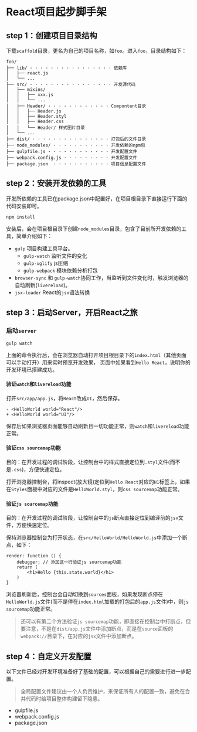 # React项目起步脚手架

## step 1：创建项目目录结构

下载`scaffold`目录，更名为自己的项目名称，如`foo`。进入`foo`，目录结构如下：

```
foo/
├── lib/ · · · · · · · · · · · · · · · · 依赖库
│   ├── react.js
│   └── ...
├── src/ · · · · · · · · · · · · · · · · 开发源代码
│   ├── mixins/ 
│   │   ├── xxx.js
│   │   └── ...
│   ├── Header/ · · · · · · · · · · · · Compontent目录
│   │   ├── Header.js
│   │   ├── Header.styl
│   │   ├── Header.css
│   │   └── Header/ 样式图片目录
│   └── ...
├── dist/ · · · · · · · · · · · · · · · 打包后的文件目录
├── node_modules/ · · · · · · · · · · · 开发依赖的npm包
├── gulpfile.js · · · · · · · · · · · · 开发配置文件
├── webpack.config.js · · · · · · · · · 开发配置文件
├── package.json  · · · · · · · · · · · 项目信息配置文件

```

## step 2：安装开发依赖的工具

开发所依赖的工具已在package.json中配置好，在项目根目录下直接运行下面的代码安装即可。

```
npm install
```

安装后，会在项目根目录下创建`node_modules`目录，包含了目前所开发依赖的工具，简单介绍如下：

* `gulp` 项目构建工具平台。
  - `gulp-watch` 监听文件的变化
  - `gulp-uglify` js压缩
  - `gulp-webpack` 模块依赖分析打包
* `browser-sync` 和 `gulp-watch`协同工作，当监听到文件变化时，触发浏览器的自动刷新(`livereload`)。
* `jsx-loader` React的`jsx`语法转换

## step 3：启动Server，开启React之旅

### 启动`server`

```
gulp watch
```

上面的命令执行后，会在浏览器自动打开项目根目录下的`index.html`（其他页面可以手动打开）用来实时预览开发效果，
页面中如果看到`Hello React`，说明你的开发环境已搭建成功。

#### 验证`watch`和`livereload`功能

打开`src/app/app.js`，将`React`改成`UI`，然后保存。

```
- <HelloWorld world="React"/>
+ <HelloWorld world="UI"/>
```

保存后如果浏览器页面能够自动刷新且一切功能正常，则`watch`和`livereload`功能正常。

#### 验证`css sourcemap`功能

目的：在开发过程的调试阶段，让控制台中的样式直接定位到`.styl`文件(而不是`.css`)，方便快速定位。

打开浏览器控制台，将inspect(放大镜)定位到`Hello React`对应的`H1`标签上，如果在`Styles`面板中对应的文件是`HelloWorld.styl`，则`css sourcemap`功能正常。

#### 验证`js sourcemap`功能

目的：在开发过程的调试阶段，让控制台中的`js`断点直接定位到编译前的`jsx`文件，方便快速定位。

保持浏览器控制台为打开状态，在`src/HelloWorld/HelloWorld.js`中添加一个断点，如下：

```
render: function () {
    debugger; // 添加这一行验证js sourcemap功能
    return (
        <h1>Hello {this.state.world}</h1>
    )
}
```

浏览器刷新后，控制台会自动切换到`sources`面板，如果发现断点停在`HelloWorld.js`文件(而不是停在`index.html`加载的打包后的`app.js`文件)中，则`js sourcemap`功能正常。

> 还可以有第二个方法验证`js sourcemap`功能，即直接在控制台中打断点，但要注意，不是在`dist/app.js`文件中添加断点，而是在`source`面板的`webpack://`目录下，在对应的`jsx`文件中添加断点。

## step 4：自定义开发配置

以下文件已经对开发环境准备好了基础的配置，可以根据自己的需要进行进一步配置。

> 全局配置文件建议由一个人负责维护，来保证所有人的配置一致，避免在合并代码时给项目整体构建留下隐患。

* gulpfile.js
* webpack.config.js
* package.json
